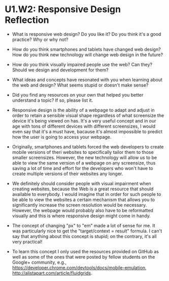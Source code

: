 # U1.W2: Responsive Design Reflection

* What is responsive web design? Do you like it?  Do you think it's a good practice? Why or why not?
* How do you think smartphones and tablets have changed web design? How do you think new technology will change web design in the future?
* How do you think visually impaired people use the web? Can they? Should we design and development for them?
* What ideas and concepts have resonated with you when learning about the web and design? What seems stupid or doesn't make sense?
* Did you find any resources on your own that helped you better understand a topic? If so, please list it.

* Responsive design is the ability of a webpage to adapt and adjust in order to retain a sensible visual shape regardless of what screensize the device it's being viewed on has. It's a very useful concept and in our age with tons of different devices with different screensizes, I would even say that it's a must have, bacause it's almost impossible to predict how the user is going to access your webpage.
* Originally, smartphones and tablets forced the web developers to create mobile versions of theri websites to specifically tailor them to those smaller screensizes. However, the new technology will allow us to be able to view the same version of a webpage on any screensize, thus saving a lot of time and effort for the developers who won't have to create multiple versions of their websites any longer.
* We definitely should consider people with visual impairment when creating websites, because the Web is a great resource that should available to everybody. I would imagine that in order for such people to be able to view the websites a certain mechanism that allows you to significantly increase the screen resolution would be necessary. However, the webpage would probably also have to be reformatted visually and this is where responsive design might come in handy.
* The concept of changing "px" to "em" made a lot of sense for me. It was particularly nice to get the "target/context = result" formula. I can't say that anything about this concept is stupid; on the contrary, it's all very practical!
* To learn this concept I only used the resources provided on GitHub as well as some of the ones that were posted by fellow students on the Google+ community, e.g., https://developer.chrome.com/devtools/docs/mobile-emulation, http://alistapart.com/article/fluidgrids.